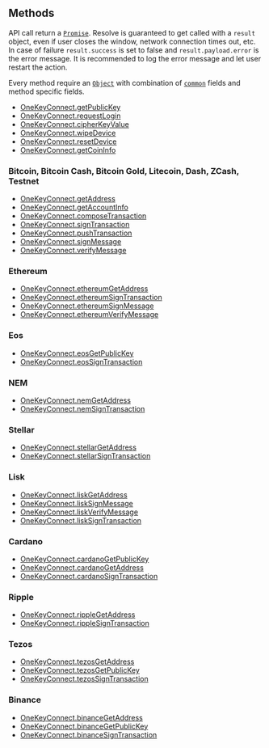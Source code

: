 ## Methods

API call return a [`Promise`](https://developer.mozilla.org/en-US/docs/Web/JavaScript/Reference/Global_Objects/Promise). Resolve is guaranteed to get called
with a `result` object, even if user closes the window, network connection times
out, etc. In case of failure `result.success` is set to false and `result.payload.error` is
the error message. It is recommended to log the error message and let user
restart the action.

Every method require an [`Object`](https://developer.mozilla.org/en-US/docs/Web/JavaScript/Reference/Global_Objects/Object) with combination of [`common`](methods/commonParams.md) fields and method specific fields.

* [OneKeyConnect.getPublicKey](methods/getPublicKey.md)
* [OneKeyConnect.requestLogin](methods/requestLogin.md)
* [OneKeyConnect.cipherKeyValue](methods/cipherKeyValue.md)
* [OneKeyConnect.wipeDevice](methods/wipeDevice.md)
* [OneKeyConnect.resetDevice](methods/resetDevice.md)
* [OneKeyConnect.getCoinInfo](methods/getCoinInfo.md)

### Bitcoin, Bitcoin Cash, Bitcoin Gold, Litecoin, Dash, ZCash, Testnet

* [OneKeyConnect.getAddress](methods/getAddress.md)
* [OneKeyConnect.getAccountInfo](methods/getAccountInfo.md)
* [OneKeyConnect.composeTransaction](methods/composeTransaction.md)
* [OneKeyConnect.signTransaction](methods/signTransaction.md)
* [OneKeyConnect.pushTransaction](methods/pushTransaction.md)
* [OneKeyConnect.signMessage](methods/signMessage.md)
* [OneKeyConnect.verifyMessage](methods/verifyMessage.md)

### Ethereum
* [OneKeyConnect.ethereumGetAddress](methods/ethereumGetAddress.md)
* [OneKeyConnect.ethereumSignTransaction](methods/ethereumSignTransaction.md)
* [OneKeyConnect.ethereumSignMessage](methods/ethereumSignMessage.md)
* [OneKeyConnect.ethereumVerifyMessage](methods/ethereumVerifyMessage.md)

### Eos
* [OneKeyConnect.eosGetPublicKey](methods/eosGetPublicKey.md)
* [OneKeyConnect.eosSignTransaction](methods/eosSignTransaction.md)

### NEM
* [OneKeyConnect.nemGetAddress](methods/nemGetAddress.md)
* [OneKeyConnect.nemSignTransaction](methods/nemSignTransaction.md)

### Stellar
* [OneKeyConnect.stellarGetAddress](methods/stellarGetAddress.md)
* [OneKeyConnect.stellarSignTransaction](methods/stellarSignTransaction.md)

### Lisk
* [OneKeyConnect.liskGetAddress](methods/liskGetAddress.md)
* [OneKeyConnect.liskSignMessage](methods/liskSignMessage.md)
* [OneKeyConnect.liskVerifyMessage](methods/liskVerifyMessage.md)
* [OneKeyConnect.liskSignTransaction](methods/liskSignTransaction.md)

### Cardano
* [OneKeyConnect.cardanoGetPublicKey](methods/cardanoGetPublicKey.md)
* [OneKeyConnect.cardanoGetAddress](methods/cardanoGetAddress.md)
* [OneKeyConnect.cardanoSignTransaction](methods/cardanoSignTransaction.md)

### Ripple
* [OneKeyConnect.rippleGetAddress](methods/rippleGetAddress.md)
* [OneKeyConnect.rippleSignTransaction](methods/rippleSignTransaction.md)

### Tezos
* [OneKeyConnect.tezosGetAddress](methods/tezosGetAddress.md)
* [OneKeyConnect.tezosGetPublicKey](methods/tezosGetPublicKey.md)
* [OneKeyConnect.tezosSignTransaction](methods/tezosSignTransaction.md)

### Binance
* [OneKeyConnect.binanceGetAddress](methods/binanceGetAddress.md)
* [OneKeyConnect.binanceGetPublicKey](methods/binanceGetPublicKey.md)
* [OneKeyConnect.binanceSignTransaction](methods/binanceSignTransaction.md)
